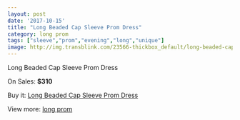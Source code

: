```yaml
---
layout: post
date: '2017-10-15'
title: "Long Beaded Cap Sleeve Prom Dress"
category: long prom
tags: ["sleeve","prom","evening","long","unique"]
image: http://img.transblink.com/23566-thickbox_default/long-beaded-cap-sleeve-prom-dress.jpg
---
```

Long Beaded Cap Sleeve Prom Dress

On Sales: **$310**
<a href="https://www.transblink.com/en/long-prom/7459-long-beaded-cap-sleeve-prom-dress.html"><amp-img layout="responsive" width="600" height="600" src="//img.transblink.com/23566-thickbox_default/long-beaded-cap-sleeve-prom-dress.jpg" alt="Long Beaded Cap Sleeve Prom Dress 0" /></a>
<a href="https://www.transblink.com/en/long-prom/7459-long-beaded-cap-sleeve-prom-dress.html"><amp-img layout="responsive" width="600" height="600" src="//img.transblink.com/23567-thickbox_default/long-beaded-cap-sleeve-prom-dress.jpg" alt="Long Beaded Cap Sleeve Prom Dress 1" /></a>

Buy it: [Long Beaded Cap Sleeve Prom Dress](https://www.transblink.com/en/long-prom/7459-long-beaded-cap-sleeve-prom-dress.html "Long Beaded Cap Sleeve Prom Dress")

View more: [long prom](https://www.transblink.com/en/58-long-prom "long prom")
